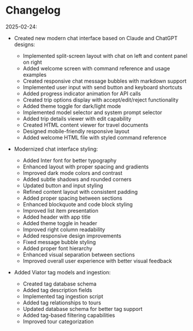 # Changelog

2025-02-24:
- Created new modern chat interface based on Claude and ChatGPT designs:
  - Implemented split-screen layout with chat on left and content panel on right
  - Added welcome screen with command reference and usage examples
  - Created responsive chat message bubbles with markdown support
  - Implemented user input with send button and keyboard shortcuts
  - Added progress indicator animation for API calls
  - Created trip options display with accept/edit/reject functionality
  - Added theme toggle for dark/light mode
  - Implemented model selector and system prompt selector
  - Added trip details viewer with edit capability
  - Created HTML content viewer for travel documents
  - Designed mobile-friendly responsive layout
  - Added welcome HTML file with styled command reference

- Modernized chat interface styling:
  - Added Inter font for better typography
  - Enhanced layout with proper spacing and gradients
  - Improved dark mode colors and contrast
  - Added subtle shadows and rounded corners
  - Updated button and input styling
  - Refined content layout with consistent padding
  - Added proper spacing between sections
  - Enhanced blockquote and code block styling
  - Improved list item presentation
  - Added header with app title
  - Added theme toggle in header
  - Improved right column readability
  - Added responsive design improvements
  - Fixed message bubble styling
  - Added proper font hierarchy
  - Enhanced visual separation between sections
  - Improved overall user experience with better visual feedback

- Added Viator tag models and ingestion:
  - Created tag database schema
  - Added tag description fields
  - Implemented tag ingestion script
  - Added tag relationships to tours
  - Updated database schema for better tag support
  - Added tag-based filtering capabilities
  - Improved tour categorization
